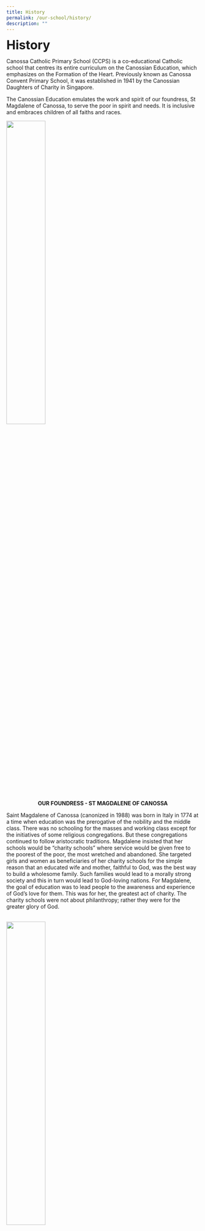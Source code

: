```yaml
---
title: History
permalink: /our-school/history/
description: ""
---
```

<b><font size=6>History</font></b>

  
Canossa Catholic Primary School (CCPS) is a co-educational Catholic school that centres its entire curriculum on the Canossian Education, which emphasizes on the Formation of the Heart. Previously known as Canossa Convent Primary School, it was established in 1941 by the Canossian Daughters of Charity in Singapore.  
  
The Canossian Education emulates the work and spirit of our foundress, St Magdalene of Canossa, to serve the poor in spirit and needs. It is inclusive and embraces children of all faiths and races.


<img src="/images/History/Picture%20of%20St%20Magdalene.jpg" style="width:45%">


<b><center>OUR FOUNDRESS - ST MAGDALENE OF CANOSSA</center></b>


Saint Magdalene of Canossa (canonized in 1988) was born
in Italy in 1774 at a time when education was the
prerogative of the nobility and the middle class. There
was no schooling for the masses and working class except
for the initiatives of some religious congregations. But
these congregations continued to follow aristocratic
traditions. Magdalene insisted that her schools would be
“charity schools” where service would be given free to
the poorest of the poor, the most wretched and
abandoned. She targeted girls and women as
beneficiaries of her charity schools for the simple reason
that an educated wife and mother, faithful to God, was
the best way to build a wholesome family. Such families
would lead to a morally strong society and this in turn
would lead to God-loving nations. For Magdalene, the goal
of education was to lead people to the awareness and
experience of God’s love for them. This was for her, the
greatest act of charity. The charity schools were not
about philanthropy; rather they were for the greater
glory of God.
<br><br>

<img src="/images/History/Picture%20of%20St%20Bakhita.jpg" style="width:45%">
		 
<b><center>UNIVERSAL SISTER- ST JOSEPHINE BAKHITA</center></b>

Saint Josephine Bakhita (canonized in 2000) was born in
Sudan in 1869. Bakhita, which in Arabic means “Lucky One”
is the name given to her by her kidnappers. Sold and
resold, she experienced the humiliation and suffering of
slavery. According to the fashion of the time and place,
she was tattooed with 114 elaborate designs incised with a
razor, then kept open by being rubbed with salt.
She was brought to Italy, ending this period of slavery,
and joined the Canossian sisters. Throughout her life, St.
Bakhita exhibited cheerfulness. She was known for her
gentle voice and smile. When speaking of her enslavement,
she often professed she would thank her kidnappers. For
had she not been kidnapped, she might never have come
to know Jesus Christ and enter His church.
She thanked God for the good that had come from her
suffering. “If I were to meet those who kidnapped me, and
even those who tortured me,” she wrote, “I would kneel
and kiss their hands. For if these things had not happened,
I would not have been a Christian and a religious today.”
Rather it was for the greater glory of God.
<br><br>


<center>
<img src="/images/History/Canossian%20Daughters%20of%20Charity.jpg" style="width:45%">
<b><a href="http://www.canossians-sg.org/">Canossian Daughters of Charity</a>
</b>
</center>
	
In its emphasis on the Formation of the Heart, children are encouraged and affirmed in their personal growth as a child of God. The school strives to cultivate a personal relationship with God in everyone and a community spirit of love and acceptance. Mother Foundress, St Magdalene of Canossa, spread her love of Jesus through works of great service and belief in <b>“the conduct of one’s whole life depends on education”</b>.

Anchoring on that, Canossian educators recognise the need to develop the child’s attitudes, behaviours and respect, for the dignity of others. The school’s culture of love and care enables each Canossian daughter and son to become the best versions of themselves for God and others.

<b><font size=6>SCHOOL INFOGRAPH AND MILESTONE</font></b>

<table style="border-collapse:collapse;border-spacing:0" class="tg"><thead>
<tr>
<th style="background-color:#BDD6EE;border-color:white;border-style:solid;border-width:3px;color:#252525;font-family:;font-size:14px;font-weight:bold;overflow:hidden;padding:10px 5px;text-align:center;vertical-align:top;word-break:normal">
<span style="font-weight:bold;color:#252525">Year</span></th>

<th style="background-color:#BDD6EE;border-color:white;border-style:solid;border-width:3px;color:#252525;font-family:;font-size:14px;font-weight:bold;overflow:hidden;padding:10px 5px;text-align:center;vertical-align:top;word-break:normal">
<span style="font-weight:bold;color:#252525">Key Event</span></th>
</tr>
</thead>

<tbody>
<tr>
<td style="background-color:#FAFAFA;border-color:white;border-style:solid;border-width:3px;color:#454545;font-family:, sans-serif;font-size:14px;overflow:hidden;padding:10px 15px;text-align:center;vertical-align:top;word-break:normal">
<span style="color:#454545;background-color:#FAFAFA">1941</span>
</td>
<td style="background-color:#FAFAFA;border-color:white;border-style:solid;border-width:3px;color:#454545;font-family:, sans-serif;font-size:14px;overflow:hidden;padding:10px 15px;text-align:left;vertical-align:top;word-break:normal">
<span style="color:#454545;background-color:#FAFAFA">Canossa Convent Primary School was set up as a private Chinese school.</span>
<br><br>
<img src="/images/History/Milestone%201.png" style="width:65%">
<br>
The school building was officially launched on 15 August 1941. The school was supposed to start operations in January 1942 but unfortunately, war broke out.
<br>
<br>
</td>
</tr>
<tr>
<td style="background-color:#FAFAFA;border-color:white;border-style:solid;border-width:3px;color:#454545;font-family:, sans-serif;font-size:14px;overflow:hidden;padding:10px 15px;text-align:center;vertical-align:top;word-break:normal">
<span style="color:#454545;background-color:#FAFAFA">1942</span>
</td>
<td style="background-color:#FAFAFA;border-color:white;border-style:solid;border-width:3px;color:#454545;font-family:, sans-serif;font-size:14px;overflow:hidden;padding:10px 15px;text-align:left;vertical-align:top;word-break:normal">
<span style="color:#454545;background-color:#FAFAFA">On 15 May 1942, the school started operation with 117 boys and girls.</span>
<span style="color:#454545;background-color:#FAFAFA"></span>
<br>
<br>
<img src="/images/History/Milestone%202.jpg" style="width:65%">
<br>
Japanese was used as the medium of instruction. Part of the building was occupied by the Japanese during the war.
<br>
<br>
</td>
</tr>
<tr>
<td style="background-color:#FAFAFA;border-color:white;border-style:solid;border-width:3px;color:#454545;font-family:, sans-serif;font-size:14px;overflow:hidden;padding:20px 15px;text-align:center;vertical-align:middle;word-break:normal">
<span style="color:#454545;background-color:#FAFAFA">1946</span>
</td>
<td style="background-color:#FAFAFA;border-color:white;border-style:solid;border-width:3px;color:#454545;font-family:, sans-serif;font-size:14px;overflow:hidden;padding:20px 15px;text-align:left;vertical-align:top;word-break:normal">
<span style="color:#454545;background-color:#FAFAFA">The war ended. The intended private Chinese school was established for those who had reached school age.</span>
</td>
</tr>
<tr>
<td style="background-color:#FAFAFA;border-color:white;border-style:solid;border-width:3px;color:#454545;font-family:, sans-serif;font-size:14px;overflow:hidden;padding:10px 15px;text-align:center;vertical-align:top;word-break:normal">
<span style="color:#454545;background-color:#FAFAFA">1951</span>
</td>
<td style="background-color:#FAFAFA;border-color:white;border-style:solid;border-width:3px;color:#454545;font-family:, sans-serif;font-size:14px;overflow:hidden;padding:10px 15px;text-align:left;vertical-align:top;word-break:normal">
<span style="color:#454545;background-color:#FAFAFA">The school was converted into a single session Government-Aided English School. A kindergarten was also established at the site.</span>
<br>
<br>
<img src="/images/History/Milestone%203.jpg" style="width:65%">
<br>
<span style="color:#454545;background-color:#FAFAFA">
Classes were conducted by the Canossian Sisters.</span>
<br>
<br>
</td>
</tr>
<tr>
<td style="background-color:#FAFAFA;border-color:white;border-style:solid;border-width:3px;color:#454545;font-family:, sans-serif;font-size:14px;overflow:hidden;padding:10px 15px;text-align:center;vertical-align:top;word-break:normal">
<span style="color:#454545;background-color:#FAFAFA">1962</span>
</td>
<td style="background-color:#FAFAFA;border-color:white;border-style:solid;border-width:3px;color:#454545;font-family:, sans-serif;font-size:14px;overflow:hidden;padding:10px 15px;text-align:left;vertical-align:top;word-break:normal">
<span style="color:#454545;background-color:#FAFAFA">The school became a double-session Government-Aided English School and eventually, an all girls’ school.
<br>
<br>
<img src="/images/History/Milestone%204.jpg" style="width:65%">
<br>
<br>
</td>
</tr>
<tr>
<td style="background-color:#FAFAFA;border-color:white;border-style:solid;border-width:3px;color:#454545;font-family:, sans-serif;font-size:14px;overflow:hidden;padding:20px 15px;text-align:center;vertical-align:top;word-break:normal">
<span style="color:#454545;background-color:#FAFAFA">1981</span>
</td>
<td style="background-color:#FAFAFA;border-color:white;border-style:solid;border-width:3px;color:#454545;font-family:, sans-serif;font-size:14px;overflow:hidden;padding:20px 15px;text-align:left;vertical-align:top;word-break:normal">
<span style="color:#454545;background-color:#FAFAFA">School Management Committee was formed.
<br>
</td>
</tr>
<tr>
<td style="background-color:#FAFAFA;border-color:white;border-style:solid;border-width:3px;color:#454545;font-family:, sans-serif;font-size:14px;overflow:hidden;padding:20px 15px;text-align:center;vertical-align:middle;word-break:normal">
<span style="color:#454545;background-color:#FAFAFA">1996</span>
</td>
<td style="background-color:#FAFAFA;border-color:white;border-style:solid;border-width:3px;color:#454545;font-family:, sans-serif;font-size:14px;overflow:hidden;padding:20px 15px;text-align:left;vertical-align:top;word-break:normal">
<span style="color:#454545;background-color:#FAFAFA">CCPS underwent the 1st Rebuilding of School. Meanwhile, CCPS operated from a nearby holding school along Aljunied Road.
</td>
</tr>
<tr>
<td style="background-color:#FAFAFA;border-color:white;border-style:solid;border-width:3px;color:#454545;font-family:, sans-serif;font-size:14px;overflow:hidden;padding:20px 15px;text-align:center;vertical-align:top;word-break:normal">
<span style="color:#454545;background-color:#FAFAFA">1999</span>
</td>
<td style="background-color:#FAFAFA;border-color:white;border-style:solid;border-width:3px;color:#454545;font-family:, sans-serif;font-size:14px;overflow:hidden;padding:20px 15px;text-align:left;vertical-align:top;word-break:normal">
<span style="color:#454545;background-color:#FAFAFA">CCPS relocated back to Sallim Road in a newly conceptualised Canossian Eduplex.
<br>
</td>
</tr>
<tr>
<td style="background-color:#FAFAFA;border-color:white;border-style:solid;border-width:3px;color:#454545;font-family:, sans-serif;font-size:14px;overflow:hidden;padding:20px 15px;text-align:left;vertical-align:middle;word-break:normal">
<span style="color:#454545;background-color:#FAFAFA">2001</span>
</td>
<td style="background-color:#FAFAFA;border-color:white;border-style:solid;border-width:3px;color:#454545;font-family:, sans-serif;font-size:14px;overflow:hidden;padding:20px 15px;text-align:left;vertical-align:middle;word-break:normal">
<span style="color:#454545;background-color:#FAFAFA">The official opening of the Canossian Eduplex by Roman Catholic Archbishop Gregory Yong.
<br>
</td>
</tr>
<tr>
<td style="background-color:#FAFAFA;border-color:white;border-style:solid;border-width:3px;color:#454545;font-family:, sans-serif;font-size:14px;overflow:hidden;padding:10px 15px;text-align:middle;vertical-align:top;word-break:normal">
<span style="color:#454545;background-color:#FAFAFA">2009</span>
</td>
<td style="background-color:#FAFAFA;border-color:white;border-style:solid;border-width:3px;color:#454545;font-family:, sans-serif;font-size:14px;overflow:hidden;padding:10px 15px;text-align:left;vertical-align:top;word-break:normal">
<span style="color:#454545;background-color:#FAFAFA">CCPS was designated by MOE as a satellite school in recognition of the close inclusion partnership it had with Canossian School, a special education school for children with hearing loss, within the same campus.
<br>
<br>
<img src="/images/History/Milestone%205.jpg" style="width:65%">
<br>
</td>
</tr>
<tr>
<td style="background-color:#FAFAFA;border-color:white;border-style:solid;border-width:3px;color:#454545;font-family:, sans-serif;font-size:14px;overflow:hidden;padding:20px 15px;text-align:left;vertical-align:top;word-break:normal">
<span style="color:#454545;background-color:#FAFAFA">2011</span>
</td>
<td style="background-color:#FAFAFA;border-color:white;border-style:solid;border-width:3px;color:#454545;font-family:, sans-serif;font-size:14px;overflow:hidden;padding:20px 15px;text-align:left;vertical-align:top;word-break:normal">
<span style="color:#454545;background-color:#FAFAFA">CCPS celebrated its 70th anniversary.
<br>
</td>
</tr>
<tr>
<td style="background-color:#FAFAFA;border-color:white;border-style:solid;border-width:3px;color:#454545;font-family:, sans-serif;font-size:14px;overflow:hidden;padding:20px 15px;text-align:left;vertical-align:middle;word-break:normal">
<span style="color:#454545;background-color:#FAFAFA">2012</span>
</td>
<td style="background-color:#FAFAFA;border-color:white;border-style:solid;border-width:3px;color:#454545;font-family:, sans-serif;font-size:14px;overflow:hidden;padding:20px 15px;text-align:left;vertical-align:top;word-break:normal">
<span style="color:#454545;background-color:#FAFAFA">CCPS started MOE PRIME (Programme for Improving Existing Schools) to become single-session. The school was relocated to a holding site.
</td>
</tr>
<tr>
<td style="background-color:#FAFAFA;border-color:white;border-style:solid;border-width:3px;color:#454545;font-family:, sans-serif;font-size:14px;overflow:hidden;padding:20px 15px;text-align:left;vertical-align:middle;word-break:normal">
<span style="color:#454545;background-color:#FAFAFA">2014 </span>
</td>
<td style="background-color:#FAFAFA;border-color:white;border-style:solid;border-width:3px;color:#454545;font-family:, sans-serif;font-size:14px;overflow:hidden;padding:20px 15px;text-align:left;vertical-align:top;word-break:normal">
<span style="color:#454545;background-color:#FAFAFA">The school shifted back to its rebuilt campus on Sallim Road in December.
<br>
</td>
</tr>
<tr>
<td style="background-color:#FAFAFA;border-color:white;border-style:solid;border-width:3px;color:#454545;font-family:, sans-serif;font-size:14px;overflow:hidden;padding:10px 15px;text-align:left;vertical-align:top;word-break:normal">
<span style="color:#454545;background-color:#FAFAFA">2016</span>
</td>
<td style="background-color:#FAFAFA;border-color:white;border-style:solid;border-width:3px;color:#454545;font-family:, sans-serif;font-size:14px;overflow:hidden;padding:10px 15px;text-align:left;vertical-align:top;word-break:normal">
<span style="color:#454545;background-color:#FAFAFA">CCPS celebrated its 75th Anniversary and the official re-opening of the new campus after 2 years of rebuilding under the MOE PRIME programme, on 23 August 2016.</span><br>
<br>
Ms Low Yen Ling, then Parliamentary Secretary, Ministry of Education and Ministry of Trade and Industry, and Mayor of the South-West District, and the school’s alumna, attended as the Guest of Honour.
</span>
<br>
<br>
<img src="/images/History/Milestone%206.jpg" style="width:65%">
<br>
Sister Theresa Seow, then Provincial Leader of the Canossian Daughters of Charity (Singapore &amp; Myanmar), gave a welcome address during the celebration.
<br>
<br>
</td>
</tr>
<tr>
<td style="background-color:#FAFAFA;border-color:white;border-style:solid;border-width:3px;color:#454545;font-family:, sans-serif;font-size:14px;overflow:hidden;padding:10px 15px;text-align:left;vertical-align:top;word-break:normal">
<span style="color:#454545;background-color:#FAFAFA">2018</span>
</td>
<td style="background-color:#FAFAFA;border-color:white;border-style:solid;border-width:3px;color:#454545;font-family:, sans-serif;font-size:14px;overflow:hidden;padding:10px 15px;text-align:left;vertical-align:top;word-break:normal">
<span style="color:#454545;background-color:#FAFAFA">
Sister Theresa, then Provincial Leader of the Canossian Daughters of Charity (Singapore &amp; Myanmar), together with Mrs Eugenie Tan, Principal of CCPS, announced the decision for the school to go co-educational in 2019.
<br>
<br>
<img src="/images/History/Milestone%207.jpg" style="width:75%">
	<br>
</td>
</tr>

<tr>
<td style="background-color:#FAFAFA;border-color:black;border-style:solid;border-width:1px;color:#454545;font-family:Arial, sans-serif;font-size:14px;overflow:hidden;padding:10px 5px;text-align:center;vertical-align:middle;word-break:normal">
<span style="color:#454545;background-color:#FAFAFA">2019</span>
<br>
<br>
</td>

<td style="background-color:#FAFAFA;border-color:black;border-style:solid;border-width:1px;color:#454545;font-family:Arial, sans-serif;font-size:14px;font-weight:bold;overflow:hidden;padding:10px 5px;text-align:left;vertical-align:top;word-break:normal">Canossa Convent Primary School was renamed Canossa Catholic Primary School as it prepares to take in boys at the Primary 1 level as a co-educational school.
</td>
</tr>

<tr>
<td style="background-color:#FAFAFA;border-color:black;border-style:solid;border-width:1px;color:#454545;font-family:Arial, sans-serif;font-size:14px;overflow:hidden;padding:10px 5px;text-align:center;vertical-align:middle;word-break:normal">
<span style="color:#454545;background-color:#FAFAFA">2021</span>
</td>

<td style="background-color:#FAFAFA;border-color:black;border-style:solid;border-width:1px;color:#454545;font-family:Arial, sans-serif;font-size:14px;font-weight:bold;overflow:hidden;padding:10px 5px;text-align:left;vertical-align:top;word-break:normal">CCPS celebrates its <a href="/our-school/history/celebrating-canossas-80th-birthday/celebration-15-august-2021/">80th anniversary.</a> 
</td>
</tr>
</tbody>
</table>